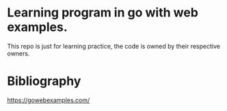 # Learning program in go with web examples.

This repo is just for learning practice, the code is owned by their respective owners.

# Bibliography
https://gowebexamples.com/